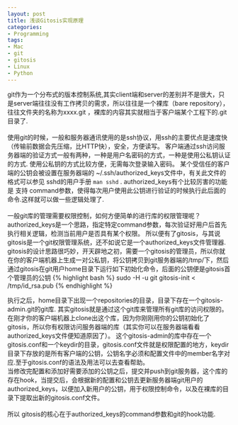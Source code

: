 ```yaml
---
layout: post
title: 浅谈Gitosis实现原理
categories:
- Programming
tags:
- Mac
- git
- gitosis
- Linux
- Python
---
```


git作为一个分布式的版本控制系统,其实client端和server的差别并不是很大，只是server端往往没有工作拷贝的需求，所以往往是一个裸库（bare repository），往往文件夹的名称为xxxx.git ，裸库的内容其实就相当于客户端某个工程下的.git目录了.       
<br>
使用git的时候，一般和服务器通讯使用的是ssh协议，用ssh的主要优点是速度快（传输前数据会先压缩，比HTTP快），安全，方便读写。
客户端通过ssh访问服务器端的验证方式一般有两种，一种是用户名密码的方式，一种是使用公私钥认证的方式.
使用公私钥的方式比较方便，无需每次登录输入密码。
某个受信任的客户端的公钥会被设置在服务器端的 ~/.ssh/authorized_keys文件中，有关此文件的格式可以参见 sshd的用户手册  `man sshd` . authorized_keys有个比较厉害的功能是 支持 command参数，使得每次用户使用此公钥进行验证的时候执行此后面的命令.这样就可以做一些逻辑处理了.     
<br>
一般git库的管理需要权限控制，如何方便简单的进行库的权限管理呢？ authorized_keys是一个思路，指定特定command参数，每次验证好用户后首先执行相关逻辑，检测当前用户是否具有某个权限。
所以便有了gitosis，与其说gitosis是一个git权限管理系统，还不如说它是一个authorized_keys文件管理器.     
gitosis的设计思路很巧妙，开天辟地之初，需要一个gitosis的管理员，所以你就在你的客户端机器上生成一对公私钥，将公钥拷贝到git服务器端的/tmp/下，然后通过gitosis在git用户home目录下运行如下初始化命令，后面的公钥便是gitosis首个管理员的公钥
{% highlight bash %}
sudo -H -u git gitosis-init < /tmp/id_rsa.pub
{% endhighlight %}

执行之后，home目录下出现一个repositories的目录，目录下存在一个gitosis-admin.git的git库. 其实gitosis就是通过这个git库来管理所有git库的访问权限的。    
在刚才你的客户端机器上clone出这个库，因为你刚刚用你的公钥初始化了gitosis，所以你有权限访问服务器端的库（其实你可以在服务器端看看authorized_keys文件便知道原因了）。
这个gitosis-admin的库中存在一个gitosis.conf和一个keydir的目录，gitosis.conf文件就是权限配置的地方，keydir目录下存放的是所有客户端的公钥，公钥名字必须和配置文件中的member名字对应.至于gitosis.conf的语法及用法可以去查看帮助。   
当修改完配置和添加好需要添加的公钥之后，提交并push到git服务器，这个库的存在hook，当提交后，会根据新的配置和公钥去更新服务器端git用户的authorized_keys，以便加入新用户的公钥，用于权限控制命令，以及在裸库的目录下提取出新的gitosis.conf文件。  
<br>
所以 gitosis的核心在于authorized_keys的command参数和git的hook功能.

